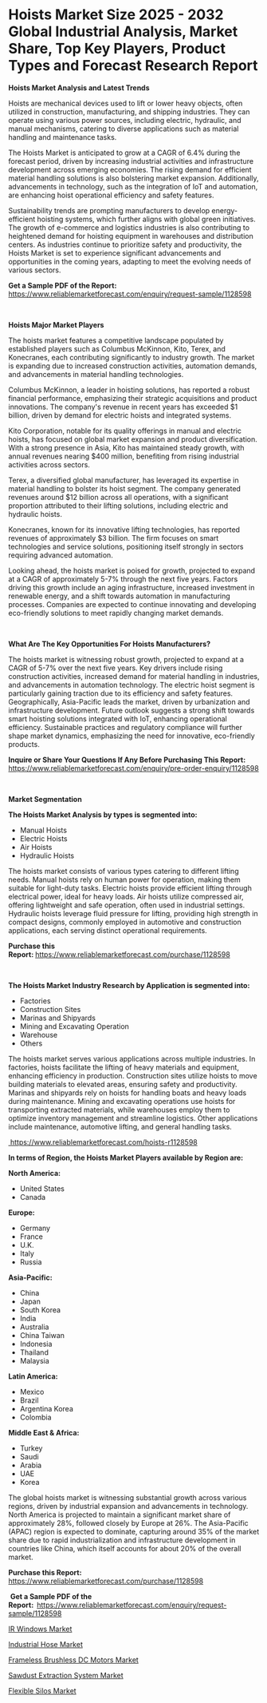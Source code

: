 <p><h1>Hoists Market Size 2025 - 2032 Global Industrial Analysis, Market Share, Top Key Players, Product Types and Forecast Research Report</h1></p><p><strong>Hoists Market Analysis and Latest Trends</strong></p>
<p><p>Hoists are mechanical devices used to lift or lower heavy objects, often utilized in construction, manufacturing, and shipping industries. They can operate using various power sources, including electric, hydraulic, and manual mechanisms, catering to diverse applications such as material handling and maintenance tasks.</p><p>The Hoists Market is anticipated to grow at a CAGR of 6.4% during the forecast period, driven by increasing industrial activities and infrastructure development across emerging economies. The rising demand for efficient material handling solutions is also bolstering market expansion. Additionally, advancements in technology, such as the integration of IoT and automation, are enhancing hoist operational efficiency and safety features.</p><p>Sustainability trends are prompting manufacturers to develop energy-efficient hoisting systems, which further aligns with global green initiatives. The growth of e-commerce and logistics industries is also contributing to heightened demand for hoisting equipment in warehouses and distribution centers. As industries continue to prioritize safety and productivity, the Hoists Market is set to experience significant advancements and opportunities in the coming years, adapting to meet the evolving needs of various sectors.</p></p>
<p><strong>Get a Sample PDF of the Report:&nbsp;</strong> <a href="https://www.reliablemarketforecast.com/enquiry/request-sample/1128598?utm_campaign=1108&utm_medium=2&utm_source=Github&utm_content=ia&utm_term=08042025&utm_id=hoists">https://www.reliablemarketforecast.com/enquiry/request-sample/1128598</a></p>
<p>&nbsp;</p>
<p><strong>Hoists Major Market Players</strong></p>
<p><p>The hoists market features a competitive landscape populated by established players such as Columbus McKinnon, Kito, Terex, and Konecranes, each contributing significantly to industry growth. The market is expanding due to increased construction activities, automation demands, and advancements in material handling technologies.</p><p>Columbus McKinnon, a leader in hoisting solutions, has reported a robust financial performance, emphasizing their strategic acquisitions and product innovations. The company's revenue in recent years has exceeded $1 billion, driven by demand for electric hoists and integrated systems.</p><p>Kito Corporation, notable for its quality offerings in manual and electric hoists, has focused on global market expansion and product diversification. With a strong presence in Asia, Kito has maintained steady growth, with annual revenues nearing $400 million, benefiting from rising industrial activities across sectors.</p><p>Terex, a diversified global manufacturer, has leveraged its expertise in material handling to bolster its hoist segment. The company generated revenues around $12 billion across all operations, with a significant proportion attributed to their lifting solutions, including electric and hydraulic hoists.</p><p>Konecranes, known for its innovative lifting technologies, has reported revenues of approximately $3 billion. The firm focuses on smart technologies and service solutions, positioning itself strongly in sectors requiring advanced automation.</p><p>Looking ahead, the hoists market is poised for growth, projected to expand at a CAGR of approximately 5-7% through the next five years. Factors driving this growth include an aging infrastructure, increased investment in renewable energy, and a shift towards automation in manufacturing processes. Companies are expected to continue innovating and developing eco-friendly solutions to meet rapidly changing market demands.</p></p>
<p>&nbsp;</p>
<p><strong>What Are The Key Opportunities For Hoists Manufacturers?</strong></p>
<p><p>The hoists market is witnessing robust growth, projected to expand at a CAGR of 5-7% over the next five years. Key drivers include rising construction activities, increased demand for material handling in industries, and advancements in automation technology. The electric hoist segment is particularly gaining traction due to its efficiency and safety features. Geographically, Asia-Pacific leads the market, driven by urbanization and infrastructure development. Future outlook suggests a strong shift towards smart hoisting solutions integrated with IoT, enhancing operational efficiency. Sustainable practices and regulatory compliance will further shape market dynamics, emphasizing the need for innovative, eco-friendly products.</p></p>
<p><strong>Inquire or Share Your Questions If Any Before Purchasing This Report:</strong> <a href="https://www.reliablemarketforecast.com/enquiry/pre-order-enquiry/1128598?utm_campaign=1108&utm_medium=2&utm_source=Github&utm_content=ia&utm_term=08042025&utm_id=hoists">https://www.reliablemarketforecast.com/enquiry/pre-order-enquiry/1128598</a></p>
<p>&nbsp;</p>
<p><strong>Market Segmentation</strong></p>
<p><strong>The Hoists Market Analysis by types is segmented into:</strong></p>
<p><ul><li>Manual Hoists</li><li>Electric Hoists</li><li>Air Hoists</li><li>Hydraulic Hoists</li></ul></p>
<p><p>The hoists market consists of various types catering to different lifting needs. Manual hoists rely on human power for operation, making them suitable for light-duty tasks. Electric hoists provide efficient lifting through electrical power, ideal for heavy loads. Air hoists utilize compressed air, offering lightweight and safe operation, often used in industrial settings. Hydraulic hoists leverage fluid pressure for lifting, providing high strength in compact designs, commonly employed in automotive and construction applications, each serving distinct operational requirements.</p></p>
<p><strong>Purchase this Report:&nbsp;</strong><a href="https://www.reliablemarketforecast.com/purchase/1128598?utm_campaign=1108&utm_medium=2&utm_source=Github&utm_content=ia&utm_term=08042025&utm_id=hoists">https://www.reliablemarketforecast.com/purchase/1128598</a></p>
<p>&nbsp;</p>
<p><strong>The Hoists Market Industry Research by Application is segmented into:</strong></p>
<p><ul><li>Factories</li><li>Construction Sites</li><li>Marinas and Shipyards</li><li>Mining and Excavating Operation</li><li>Warehouse</li><li>Others</li></ul></p>
<p><p>The hoists market serves various applications across multiple industries. In factories, hoists facilitate the lifting of heavy materials and equipment, enhancing efficiency in production. Construction sites utilize hoists to move building materials to elevated areas, ensuring safety and productivity. Marinas and shipyards rely on hoists for handling boats and heavy loads during maintenance. Mining and excavating operations use hoists for transporting extracted materials, while warehouses employ them to optimize inventory management and streamline logistics. Other applications include maintenance, automotive lifting, and general handling tasks.</p></p>
<p><a href="https://www.reliablemarketforecast.com/hoists-r1128598?utm_campaign=1108&utm_medium=2&utm_source=Github&utm_content=ia&utm_term=08042025&utm_id=hoists">&nbsp;https://www.reliablemarketforecast.com/hoists-r1128598</a></p>
<p><strong>In terms of Region, the Hoists Market Players available by Region are:</strong></p>
<p>
    <p> <strong> North America: </strong>
        <ul>
            <li>United States</li>
            <li>Canada</li>
        </ul>
        </p> 
    <p> <strong> Europe: </strong>
        <ul>
            <li>Germany</li>
            <li>France</li>
            <li>U.K.</li>
            <li>Italy</li>
            <li>Russia</li>
        </ul>
        </p> 
    <p> <strong> Asia-Pacific: </strong>
        <ul>
            <li>China</li>
            <li>Japan</li>
            <li>South Korea</li>
            <li>India</li>
            <li>Australia</li>
            <li>China Taiwan</li>
            <li>Indonesia</li>
            <li>Thailand</li>
            <li>Malaysia</li>
        </ul>
        </p> 
    <p> <strong> Latin America: </strong>
        <ul>
            <li>Mexico</li>
            <li>Brazil</li>
            <li>Argentina Korea</li>
            <li>Colombia</li>
        </ul>
        </p> 
    <p> <strong> Middle East & Africa: </strong>
        <ul>
            <li>Turkey</li>
            <li>Saudi</li>
            <li>Arabia</li>
            <li>UAE</li>
            <li>Korea</li>
        </ul>
    </p>
    </p>
<p><p>The global hoists market is witnessing substantial growth across various regions, driven by industrial expansion and advancements in technology. North America is projected to maintain a significant market share of approximately 28%, followed closely by Europe at 26%. The Asia-Pacific (APAC) region is expected to dominate, capturing around 35% of the market share due to rapid industrialization and infrastructure development in countries like China, which itself accounts for about 20% of the overall market.</p></p>
<p><strong>Purchase this Report: </strong><a href="https://www.reliablemarketforecast.com/purchase/1128598?utm_campaign=1108&utm_medium=2&utm_source=Github&utm_content=ia&utm_term=08042025&utm_id=hoists">https://www.reliablemarketforecast.com/purchase/1128598</a></p>
<p>&nbsp;<strong>Get a Sample PDF of the Report:&nbsp;&nbsp;</strong><a href="https://www.reliablemarketforecast.com/enquiry/request-sample/1128598?utm_campaign=1108&utm_medium=2&utm_source=Github&utm_content=ia&utm_term=08042025&utm_id=hoists">https://www.reliablemarketforecast.com/enquiry/request-sample/1128598</a></p>
<p><strong></strong></p>
<p><p><a href="https://github.com/fontshatintj/Market-Research-Report-List-1/blob/main/ir-windows-market.md?utm_campaign=1108&utm_medium=2&utm_source=Github&utm_content=ia&utm_term=08042025&utm_id=hoists">IR Windows Market</a></p><p><a href="https://github.com/firdwsermald/Market-Research-Report-List-1/blob/main/industrial-hose-market.md?utm_campaign=1108&utm_medium=2&utm_source=Github&utm_content=ia&utm_term=08042025&utm_id=hoists">Industrial Hose Market</a></p><p><a href="https://github.com/wilzeryammy/Market-Research-Report-List-1/blob/main/frameless-brushless-dc-motors-market.md?utm_campaign=1108&utm_medium=2&utm_source=Github&utm_content=ia&utm_term=08042025&utm_id=hoists">Frameless Brushless DC Motors Market</a></p><p><a href="https://github.com/winjelequegt/Market-Research-Report-List-1/blob/main/sawdust-extraction-system-market.md?utm_campaign=1108&utm_medium=2&utm_source=Github&utm_content=ia&utm_term=08042025&utm_id=hoists">Sawdust Extraction System Market</a></p><p><a href="https://github.com/bredevasil2q/Market-Research-Report-List-1/blob/main/flexible-silos-market.md?utm_campaign=1108&utm_medium=2&utm_source=Github&utm_content=ia&utm_term=08042025&utm_id=hoists">Flexible Silos Market</a></p></p>